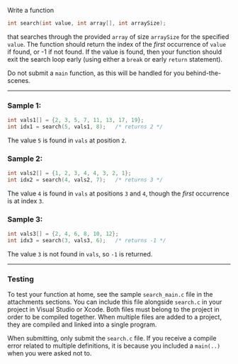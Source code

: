 Write a function
```c
int search(int value, int array[], int arraySize);
```
that searches through the provided `array` of size `arraySize` for the specified `value`.  The function should return the index of the *first* occurrence of `value` if found, or -1 if not found.  If the value is found, then your function should exit the search loop early (using either a `break` or early `return` statement).

Do not submit a `main` function, as this will be handled for you behind-the-scenes. 

---

### Sample 1:

```c
int vals1[] = {2, 3, 5, 7, 11, 13, 17, 19};
int idx1 = search(5, vals1, 8);   /* returns 2 */
```
The value `5` is found in `vals` at position `2`.

### Sample 2:

```c
int vals2[] = {1, 2, 3, 4, 4, 3, 2, 1};
int idx2 = search(4, vals2, 7);   /* returns 3 */
```
The value `4` is found in `vals` at positions `3` and `4`, though the *first* occurrence is at index `3`.

### Sample 3:

```c
int vals3[] = {2, 4, 6, 8, 10, 12};
int idx3 = search(3, vals3, 6);   /* returns -1 */
```
The value `3` is not found in `vals`, so `-1` is returned.

---

### Testing

To test your function at home, see the sample `search_main.c` file in the attachments sections.  You can include this file alongside `search.c` in your project in Visual Studio or Xcode.  Both files must belong to the project in order to be compiled together.  When multiple files are added to a project, they are compiled and linked into a single program.  

When submitting, only submit the `search.c` file.  If you receive a compile error related to multiple definitions, it is because you included a `main(..)` when you were asked not to.
